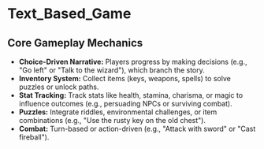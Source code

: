 # Text_Based_Game

## Core Gameplay Mechanics
- **Choice-Driven Narrative:** Players progress by making decisions (e.g., "Go left" or "Talk to the wizard"), which branch the story.
- **Inventory System:** Collect items (keys, weapons, spells) to solve puzzles or unlock paths.
- **Stat Tracking:** Track stats like health, stamina, charisma, or magic to influence outcomes (e.g., persuading NPCs or surviving combat).
- **Puzzles:** Integrate riddles, environmental challenges, or item combinations (e.g., "Use the rusty key on the old chest").
- **Combat:** Turn-based or action-driven (e.g., "Attack with sword" or "Cast fireball").

